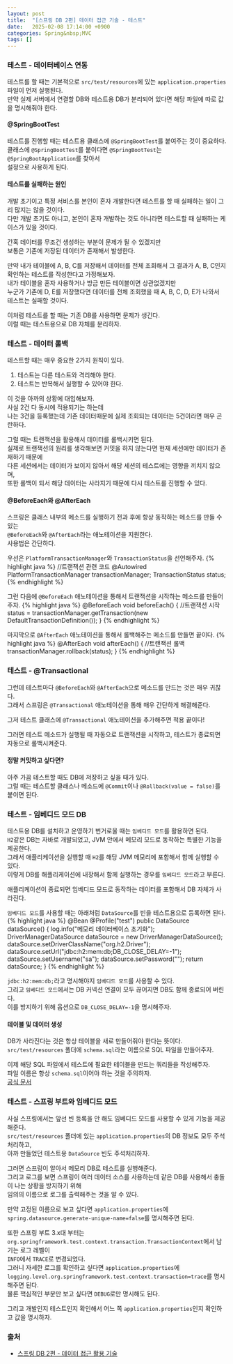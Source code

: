 ```yaml
---
layout: post
title:  "[스프링 DB 2편] 데이터 접근 기술 - 테스트"
date:   2025-02-08 17:14:00 +0900
categories: Spring&nbsp;MVC
tags: []
---
```


### 테스트 - 데이터베이스 연동

테스트를 할 때는 기본적으로 `src/test/resources`에 있는 `application.properties` 파일이 먼저 실행된다.  
만약 실제 서버에서 연결할 DB와 테스트용 DB가 분리되어 있다면 해당 파일에 따로 값을 명시해줘야 한다.

#### @SpringBootTest

테스트를 진행할 때는 테스트용 클래스에 `@SpringBootTest`를 붙여주는 것이 중요하다.  
클래스에 `@SpringBootTest`를 붙이다면 `@SpringBootTest`는 `@SpringBootApplication`를 찾아서  
설정으로 사용하게 된다.

#### 테스트를 실패하는 원인

개발 초기이고 특정 서비스를 본인이 혼자 개발한다면 테스트를 할 때 실패하는 일이 그리 많지는 않을 것이다.  
다만 개발 초기도 아니고, 본인이 혼자 개발하는 것도 아니라면 테스트할 때 실패하는 케이스가 있을 것이다.

간혹 데이터를 무조건 생성하는 부분이 문제가 될 수 있겠지만  
보통은 기존에 저장된 데이터가 존재해서 발생한다.

만약 내가 테이블에 A, B, C를 저장해서 데이터를 전체 조회해서 그 결과가 A, B, C인지 확인하는 테스트를 작성한다고 가정해보자.  
내가 테이블을 혼자 사용하거나 방금 만든 테이블이면 상관없겠지만  
누군가 기존에 D, E를 저장했다면 데이터를 전체 조회했을 때 A, B, C, D, E가 나와서 테스트는 실패할 것이다.

이처럼 테스트를 할 때는 기존 DB를 사용하면 문제가 생긴다.  
이럴 때는 테스트용으로 DB 자체를 분리하자.

### 테스트 - 데이터 롤백

테스트할 때는 매우 중요한 2가지 원칙이 있다.

1. 테스트는 다른 테스트와 격리해야 한다.
2. 테스트는 반복해서 실행할 수 있어야 한다.

이 것을 아까의 상황에 대입해보자.  
사실 2건 다 동시에 적용되기는 하는데  
나는 3건을 등록했는데 기존 데이터때문에 실제 조회되는 데이터는 5건이라면 매우 곤란하다.  

그럴 때는 트랜잭션을 활용해서 데이터를 롤백시키면 된다.  
실제로 트랜잭션의 원리를 생각해보면 커밋을 하지 않는다면 현재 세션에만 데이터가 존재하기 때문에  
다른 세션에서는 데이터가 보이지 않아서 해당 세션의 테스트에는 영향을 끼치지 않으며,  
또한 롤백이 되서 해당 데이터는 사라지기 때문에 다시 테스트를 진행할 수 있다.

#### @BeforeEach와 @AfterEach

스프링은 클래스 내부의 메소드를 실행하기 전과 후에 항상 동작하는 메소드를 만들 수 있는  
`@BeforeEach`와 `@AfterEach`라는 애노테이션을 지원한다.  
사용법은 간단하다.

우선은 `PlatformTransactionManager`와 `TransactionStatus`을 선언해주자.
{% highlight java %}
//트랜잭션 관련 코드
@Autowired
PlatformTransactionManager transactionManager;
TransactionStatus status;
{% endhighlight %}

그런 다음에 `@BeforeEach` 애노테이션을 통해서 트랜잭션을 시작하는 메소드를 만들어주자.
{% highlight java %}
@BeforeEach
void beforeEach() {
    //트랜잭션 시작
    status = transactionManager.getTransaction(new DefaultTransactionDefinition());
}
{% endhighlight %}

마지막으로 `@AfterEach` 애노테이션을 통해서 롤백해주는 메소드를 만들면 끝이다.
{% highlight java %}
@AfterEach
void afterEach() {
    //트랜잭션 롤백
    transactionManager.rollback(status);
}
{% endhighlight %}

### 테스트 - @Transactional

그런데 테스트마다 `@BeforeEach`와 `@AfterEach`으로 메소드를 만드는 것은 매우 귀찮다.  
그래서 스프링은 `@Transactional` 애노테이션을 통해 매우 간단하게 해결해준다.

그저 테스트 클래스에 `@Transactional` 애노테이션을 추가해주면 적용 끝이다!

그러면 테스트 메소드가 실행될 때 자동으로 트랜잭션을 시작하고, 테스트가 종료되면 자동으로 롤백시켜준다.

#### 정말 커밋하고 싶다면?

아주 가끔 테스트할 때도 DB에 저장하고 싶을 때가 있다.  
그럴 때는 테스트할 클래스나 메소드에 `@Commit`이나 `@Rollback(value = false)`를 붙이면 된다.

### 테스트 - 임베디드 모드 DB

테스트용 DB를 설치하고 운영하기 번거로울 때는 `임베디드 모드`를 활용하면 된다.  
`H2`같은 DB는 자바로 개발되었고, JVM 안에서 메모리 모드로 동작하는 특별한 기능을 제공한다.  
그래서 애플리케이션을 실행할 때 `H2`를 해당 JVM 메모리에 포함해서 함께 실행할 수 있다.  
이렇게 DB를 해플리케이션에 내장해서 함께 실행하는 경우를 `임베디드 모드`라고 부른다.

애플리케이션이 종료되면 임베디드 모드로 동작하는 데이터를 포함해서 DB 자체가 사라진다.

`임베디드 모드`를 사용할 때는 아래처럼 `DataSource`를 빈을 테스트용으로 등록하면 된다.
{% highlight java %}
@Bean
@Profile("test")
public DataSource dataSource() {
    log.info("메모리 데이터베이스 초기화");
    DriverManagerDataSource dataSource = new DriverManagerDataSource();
    dataSource.setDriverClassName("org.h2.Driver");
    dataSource.setUrl("jdbc:h2:mem:db;DB_CLOSE_DELAY=-1");
    dataSource.setUsername("sa");
    dataSource.setPassword("");
    return dataSource;
}
{% endhighlight %}

`jdbc:h2:mem:db;`라고 명시해야지 `임베디드 모드`를 사용할 수 있다.  
그리고 `임베디드 모드`에서는 DB 커넥션 연결이 모두 끊어지면 DB도 함께 종료되어 버린다.  
이를 방지하기 위해 옵션으로 `DB_CLOSE_DELAY=-1`을 명시해주자.

#### 테이블 및 데이터 생성

DB가 사라진다는 것은 항상 테이블을 새로 만들어줘야 한다는 뜻이다.  
`src/test/resources` 폴더에 `schema.sql`라는 이름으로 SQL 파일을 만들어주자.

이제 해당 SQL 파일에서 테스트에 필요한 테이블을 만드는 쿼리들을 작성해주자.  
파일 이름은 항상 `schema.sql`이어야 하는 것을 주의하자.  
[공식 문서](https://docs.spring.io/spring-boot/docs/current/reference/html/howto.html#howto.data-initialization.using-basic-sql-scripts)

### 테스트 - 스프링 부트와 임베디드 모드

사실 스프링에서는 앞선 빈 등록을 안 해도 임베디드 모드를 사용할 수 있게 기능을 제공해준다.  
`src/test/resources` 폴더에 있는 `application.properties`의 DB 정보도 모두 주석처리하고,  
아까 만들었던 테스트용 `DataSource` 빈도 주석처리하자.

그러면 스프링이 알아서 메모리 DB로 테스트를 실행해준다.  
그리고 로그를 보면 스프링이 여러 데이터 소스를 사용하는데 같은 DB를 사용해서 충돌이 나는 상황을 방지하기 위해  
임의의 이름으로 로그를 출력해주는 것을 알 수 있다.

만약 고정된 이름으로 보고 싶다면 `application.properties`에  
`spring.datasource.generate-unique-name=false`를 명시해주면 된다.

또한 스프링 부트 3.x대 부터는 `org.springframework.test.context.transaction.TransactionContext`에서 남기는 로그 레벨이  
`INFO`에서 `TRACE`로 변경되었다.  
그러니 자세한 로그를 확인하고 싶다면 `application.properties`에  
`logging.level.org.springframework.test.context.transaction=trace`를 명시해주면 된다.  
물론 핵심적인 부분만 보고 싶다면 `DEBUG`로만 명시해도 된다.

그리고 개발인지 테스트인지 확인해서 어느 쪽 `application.properties`인지 확인하고 값을 명시하자.

### 출처

- [스프링 DB 2편 - 데이터 접근 활용 기술](https://www.inflearn.com/course/%EC%8A%A4%ED%94%84%EB%A7%81-db-2)